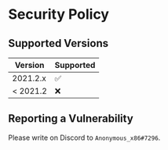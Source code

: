 # Security Policy

## Supported Versions

| Version  | Supported          |
| -------- | ------------------ |
| 2021.2.x | :white_check_mark: |
| < 2021.2 | :x:                |

## Reporting a Vulnerability

Please write on Discord to `Anonymous_x86#7296`.

